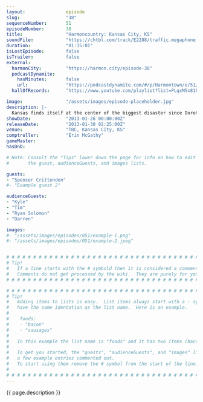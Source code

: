 ```yaml
---
layout:               episode
slug:                 "38"
sequenceNumber:       51
episodeNumber:        38
title:                "Harmoncountry: Kansas City, KS"
soundFile:            "https://chtbl.com/track/E2288/traffic.megaphone.fm/STA4660628644.mp3?updated=1554398396"
duration:             "01:15:01"
isLostEpisode:        false
isTrailer:            false
external:
  harmonCity:         "https://harmon.city/episode-38"
  podcastDynamite:
    hasMinutes:       false
    url:              "https://podcastdynamite.com/#/p/Harmontown/e/51/38"
  hallOfRecords:      "https://www.youtube.com/playlist?list=PLqxM5x81hNOY-b74EO7LTRzJHoy_W8E9y"

image:                "/assets/images/episode-placeholder.jpg"
description: |-
  Kansas finds itself at the center of the biggest disaster since Dorothy's twister when Mayor Harmon and Erin McGathy conduct the worst town meeting of the tour. This episode is unedited because I have no idea what I'd cut without cutting the entire thing.
showDate:             "2013-01-26 00:00:00Z"
releaseDate:          "2013-01-30 02:25:00Z"
venue:                "TBC, Kansas City, KS"
comptroller:          "Erin McGathy"
gameMaster:           
hasDnD:               

# Note: Consult the "Tips" lower down the page for info on how to edit
#       the guest, audienceGuests, and images lists.

guests:
- "Spencer Crittenden"
#- "Example guest 2"

audienceGuests:
- "Kyle"
- "Tim"
- "Ryan Solomon"
- "Darren"

images:
#- "/assets/images/episodes/051/example-1.png"
#- "/assets/images/episodes/051/example-2.jpeg"


# # # # # # # # # # # # # # # # # # # # # # # # # # # # # # # # # # # # # # # # # # # # #
# Tip!
#   If a line starts with the # symbold then it is considered a comment.
#   Comments do not get processed by the wiki.  They are purely for your information.
# # # # # # # # # # # # # # # # # # # # # # # # # # # # # # # # # # # # # # # # # # # # #

# # # # # # # # # # # # # # # # # # # # # # # # # # # # # # # # # # # # # # # # # # # # #
# Tip!
#   Adding items to lists is easy.  List items always start with a - symbol and have
#   have the same identation as the list name.  Here is an example.
#
#    foods:
#    - "bacon"
#    - "sausages"
#
#   In this example the list name is "foods" and it has two items (bacon, and sausages).
#
#   To get you started, the "guests", "audienceGuests", and "images" lists below have
#   a few example entries commented out.
#   To start using them remove the # symbol from the start of the line.
#
# # # # # # # # # # # # # # # # # # # # # # # # # # # # # # # # # # # # # # # # # # # # #
---
```


<!-- The episode description will be rendered here -->
{{ page.description }}

<!-- Add your content BELOW here -->
<!-- vvvvvvvvvvvvvvvvvvvvvvvvvvv -->




<!-- ^^^^^^^^^^^^^^^^^^^^^^^^^^^ -->
<!-- Add your content ABOVE here -->

<!-- The episode gallery will be rendered here -->